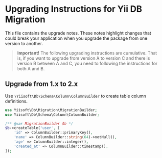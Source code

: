 # Upgrading Instructions for Yii DB Migration

This file contains the upgrade notes. These notes highlight changes that could break your
application when you upgrade the package from one version to another.

> **Important!** The following upgrading instructions are cumulative. That is, if you want
> to upgrade from version A to version C and there is version B between A and C, you need
> to following the instructions for both A and B.

## Upgrade from 1.x to 2.x

Use `\Yiisoft\Db\Schema\Column\ColumnBuilder` to create table column definitions.

```php
use Yiisoft\Db\Migration\MigrationBuilder;
use Yiisoft\Db\Schema\Column\ColumnBuilder;

/** @var MigrationBuilder $b */
$b->createTable('user', [
    'id' => ColumnBuilder::primaryKey(),
    'name' => ColumnBuilder::string(64)->notNull(),
    'age' => ColumnBuilder::integer(),
    'created_at' => ColumnBuilder::timestamp(),
]);
```
